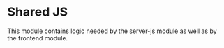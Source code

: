 # Shared JS
This module contains logic needed by the server-js module as well as by the frontend module.
